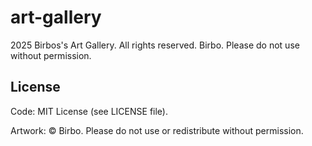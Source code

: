 # art-gallery
2025 Birbos's Art Gallery. All rights reserved.   Birbo. Please do not use without permission.

## License

Code: MIT License (see LICENSE file).

Artwork: © Birbo. Please do not use or redistribute without permission.
